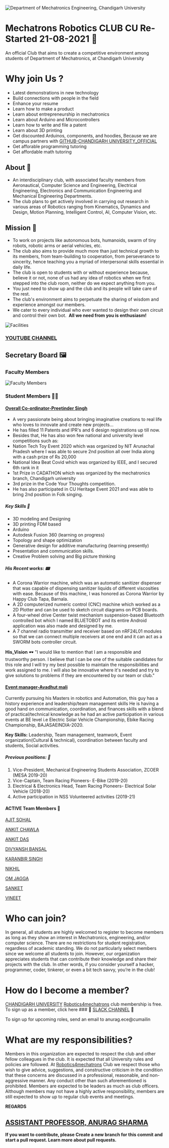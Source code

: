 
![Department of Mechatronics Engineering, Chandigarh University](https://github.com/Mechatronics-Engineering-CU/Robotics4Mechatrons_-CU/blob/main/IMAGE_DATA/banner.PNG)


# Mechatrons Robotics CLUB CU                                                          **Re-Started 21-08-2021** 🤩

An official Club that aims to create a competitive environment among students of Department of Mechatronics, at Chandigarh University
# Why join Us ?

- Latest demonstrations in new technology
- Build connections with people in the field
- Enhance your resume
- Learn how to make a product
- Learn about entrepreneurship in mechatronics
- Learn about Arduino and Microcontrollers
- Learn how to write and file a patent
- Learn about 3D printing
- Get discounted Arduinos, components, and hoodies, Because we are campus partners with [GITHUB-CHANDIGARH UNIVERSITY_OFFICIAL](https://github.com/orgs/ChandigarhUniv)
- Get afforable programming tutoring
- Get affordable math tutoring


## About 📃
- An interdisciplinary club, with associated faculty members from Aeronautical, Computer Science and Engineering, Electrical Engineering, Electronics and Communication Engineering and Mechanical Engineering Departments. 
- The club plans to get actively involved in carrying out research in various areas of Robotics ranging from Kinematics, Dynamics and Design, Motion Planning, Intelligent Control, AI, Computer Vision, etc.

## Mission 🚀
- To work on projects like autonomous bots, humanoids, swarm of tiny robots, robotic arms or aerial vehicles, etc.
- The club also aims to provide much more than just technical growth to its members, from team-building to cooperation, from perseverance to sincerity, hence teaching you a myriad of interpersonal skills essential in daily life. 
- The club is open to students with or without experience because, believe it or not, none of us had any idea of robotics when we first stepped into the club room, neither do we expect anything from you. 
- You just need to show up and the club and its people will take care of the rest. 
- The club's environment aims to perpetuate the sharing of wisdom and experience amongst our members. 
- We cater to every individual who ever wanted to design their own circuit and control their own bot. 
**All we need from you is enthusiasm!**

![Facilities](https://github.com/Mechatronics-Engineering-CU/Robotics4Mechatrons_-CU/blob/eb025f79dee76c467ea541a09e8f533c6c75d3a0/IMAGE_DATA/facilities-1.png)

### [YOUTUBE CHANNEL](https://youtu.be/L7aiQt4FjSo) 


## Secretary Board 🖼

### Faculty Members
![Faculty Members](https://github.com/Mechatronics-Engineering-CU/Robotics4Mechatrons_-CU/blob/eb025f79dee76c467ea541a09e8f533c6c75d3a0/IMAGE_DATA/secretary.png)

### Student Members 👨‍🎓

#### [Overall Co-ordinator-Preetinder Singh](https://github.com/Preet-mechatronics) 

- A very passionate being about bringing imaginative creations to real life who loves to innovate and create new projects...
- He has filled 11 Patents and IPR's and 6 design registrations up till now. 
- Besides that, He has also won few national and university level competitions such as: 
- Nation Tech Toy Event 2020 which was organized by NIT Arunachal Pradesh where I was able to secure 2nd position all over India   along with a cash prize of Rs 20,000
- National Idea Beat Covid which was organized by IEEE, and I secured 6th rank in it
- 1st Prize in CADATHON which was organized by the mechatronics branch, Chandigarh university
- 3rd prize in the Code Your Thoughts competition. 
- He has also participated in CU Heritage Event 2021 and was able to bring 2nd position in Folk singing.

##### Key Skills 🔑
- 3D modeling and Designing
- 3D printing FDM based
- Arduino
- Autodesk Fusion 360 (learning on progress)
- Topology and shape optimization
- Generative design for additive manufacturing (learning presently)
- Presentation and communication skills.
- Creative Problem solving and Big picture thinking

##### His Recent works: 📟
-  A Corona Warrior machine, which was an automatic sanitizer dispenser that was capable of dispensing sanitizer liquids of            different viscosities with ease. Because of this machine, I was honored as Corona Warrior by Happy Club Tapa, Barnala.
-  A 2D computerized numeric control (CNC) machine which worked as a 2D Plotter and can be used to sketch circuit diagrams on PCB      boards.
-  A four-wheel drive Center twist mechanism suspension-based Bluetooth controlled bot which I named BLUETOBOT and its entire          Android application was also made and designed by me.
-  A 7 channel radio transmitter and receiver based on nRF24L01 modules so that we can connect multiple receivers at one end and it    can act as a SWORM bots controller circuit.


**His_Vision**  🕶
"I would like to mention that I am a responsible and trustworthy person. 
I believe that I can be one of the suitable candidates for this role and I will try my best 
possible to maintain the responsibilities and work assigned to me. 
I will also be innovative where it's needed and try to give solutions to problems if they 
are encountered by our team or club."

#### [Event manager-Avadhut mali](https://github.com/avadhutmali999)

Currently pursuing his Masters in robotics and Automation, this guy has a history experience and leadership/team management skills 
He is having a good hand on communication, coordination, and finances skills with a blend of practical/technical knowledge as he had an active participation in various events at BE level i.e Electric Solar Vehicle Championship, Ebike Racing Championship, BAJASAEINDIA-2020.

**Key Skills:** Leadership, Team management, teamwork, Event organization(Cultural & technical), coordination between faculty and students, Social activities.
##### Previous positions: 🚩
1. Vice-President, Mechanical Engineering Students Association, ZCOER (MESA 2019-20) 
2. Vice-Captain, Team Racing Pioneers- E-Bike (2019-20)  
3. Electrical & Electronics Head, Team Racing Pioneers- Electrical Solar Vehicle (2018-20) 
4. Active participation in NSS Volunteered activities (2019-21)

#### ACTIVE Team Members 💯
[AJIT SOHAL](https://github.com/ajitsohal)

[ANKIT CHAWLA](https://github.com/ankitchawla071)

[ANKIT DAS](https://github.com/Ankitdas05)

[DIVYANSH BANSAL](https://github.com/idivyanshbansal)

[KARANBIR SINGH](https://github.com/KSAlpha-gamer)

[NIKHIL](https://github.com/Nik369-ON)

[OM JAGGA](https://github.com/Ommmmmm05)

[SANKET](https://github.com/snktshrma)

[VINEET](https://github.com/Vineet184)

# Who can join?
In general, all students are highly welcomed to register to become members as long as they show an interest in Mechatronics, engineering, and/or computer science. There are no restrictions for student registration, regardless of academic standing. We do not particularly select members since we welcome all students to join. However, our organization appreciates students that can contribute their knowledge and share their projects with the club. In other words, if you consider yourself a hacker, programmer, coder, tinkerer, or even a bit tech savvy, you’re in the club!

# How do I become a member?
[CHANDIGARH UNIVERSITY](https://github.com/orgs/ChandigarhUniv) [Robotics4mechatrons](https://github.com/Mechatronics-Engineering-CU/Robotics4Mechatrons_-CU) club membership is free. To sign up as a member, click here ### 🔗 [SLACK CHANNEL](https://join.slack.com/t/mechatronsrob-sqf1533/shared_invite/zt-ulwa1rpi-YLAnamQ4~gcXU9dOnA7E1w) 🔗

To sign up for upcoming roles, send an email to anurag.ece@cumailin

# What are my responsibilities?

Members in this organization are expected to respect the club and other fellow colleagues in the club. It is expected that all University rules and policies are followed. At  [Robotics4mechatrons](https://github.com/Mechatronics-Engineering-CU/Robotics4Mechatrons_-CU) Club we respect those who wish to give advice, suggestions, and constructive criticism in the condition that these concerns are discussed in a professional, reasonable, and non-aggressive manner. Any conduct other than such aforementioned is prohibited. Members are expected to be leaders as much as club officers. Although members may not have a highly active responsibility, members are still expected to show up to regular club events and meetings.


**REGARDS**

## [ASSISTANT PROFESSOR, ANURAG SHARMA](https://github.com/designerguy13-photonics)

**If you want to contribute, please Create a new branch for this commit and start a pull request. Learn more about pull requests.**
